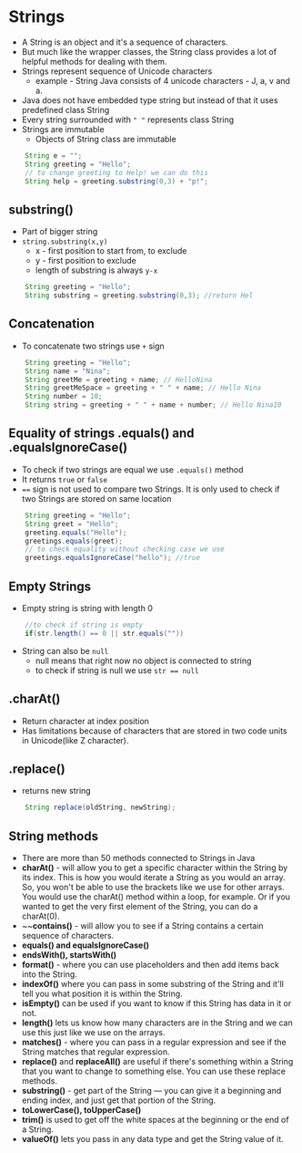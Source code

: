 # Strings

* A String is an object and it's a sequence of characters. 
* But much like the wrapper classes, the String class provides a lot of helpful methods for dealing with them.
* Strings represent sequence of Unicode characters
  * example - String Java consists of 4 unicode characters - J, a, v and a.
* Java does not have embedded type string but instead of that it uses predefined class String
* Every string surrounded with `" "` represents class String
* Strings are immutable
  * Objects of String class are immutable 

```java
    String e = "";
    String greeting = "Hello";
    // to change greeting to Help! we can do this
    String help = greeting.substring(0,3) + "p!";
```

## substring()

* Part of bigger string
* `string.substring(x,y)`
  * x - first position to start from, to exclude
  * y - first position to exclude
  * length of substring is always `y-x`

```java
    String greeting = "Hello";
    String substring = greeting.substring(0,3); //return Hel
```

## Concatenation

* To concatenate two strings use `+` sign

```java
    String greeting = "Hello";
    String name = "Nina";
    String greetMe = greeting + name; // HelloNina
    String greetMeSpace = greeting + " " + name; // Hello Nina
    String number = 10;
    String string = greeting + " " + name + number; // Hello Nina10
```

## Equality of strings .equals() and .equalsIgnoreCase()

* To check if two strings are equal we use `.equals()` method
* It returns `true` or `false`
* `==` sign is not used to compare two Strings. It is only used to check if two Strings are stored on same location

```java
    String greeting = "Hello";
    String greet = "Hello";
    greeting.equals("Hello");
    greetings.equals(greet);
    // to check equality without checking case we use
    greetings.equalsIgnoreCase("hello"); //true
```

## Empty Strings

* Empty string is string with length 0

```java
    //to check if string is empty
    if(str.length() == 0 || str.equals(""))
```

* String can also be `null`
  * null means that right now no object is connected to string
  * to check if string is null we use ```str == null```

## .charAt()

* Return character at index position
* Has limitations because of characters that are stored in two code units in Unicode(like Z character). 

## .replace()

* returns new string

```java
    String replace(oldString, newString);
```

## String methods

* There are more than 50 methods connected to Strings in Java
* **charAt()** - will allow you to get a specific character within the String by its index. This is how you would iterate a String as you would an array. So, you won't be able to use the brackets like we use for other arrays. You would use the charAt() method within a loop, for example. Or if you wanted to get the very first element of the String, you can do a charAt(0).
* ~~**contains()** - will allow you to see if a String contains a certain sequence of characters.
* **equals() and equalsIgnoreCase()**
* **endsWith(), startsWith()**
* **format()** - where you can use placeholders and then add items back into the String.
* **indexOf()** where you can pass in some substring of the String and it'll tell you what position it is within the String.
* **isEmpty()** can be used if you want to know if this String has data in it or not.
* **length()** lets us know how many characters are in the String and we can use this just like we use on the arrays.
* **matches()**  - where you can pass in a regular expression and see if the String matches that regular expression.
* **replace()** and **replaceAll()** are useful if there's something within a String that you want to change to something else. You can use these replace methods.
* **substring()** - get part of the String — you can give it a beginning and ending index, and just get that portion of the String.
* **toLowerCase(), toUpperCase()**
* **trim()** is used to get off the white spaces at the beginning or the end of a String.
* **valueOf()** lets you pass in any data type and get the String value of it.

